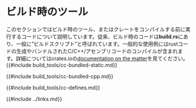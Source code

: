 # ビルド時のツール

このセクションではビルド時のツール、またはクレートをコンパイルする前に実行するコードについて説明しています。従来、ビルド時のコードは**build.rs**にあり、一般に”ビルドスクリプト”と呼ばれています。一般的な使用例にはrustコードの生成やバンドルされたC/C++/アセンブリコードのコンパイルが含まれます。詳細についてはcrates.ioの[documentation on the matter][build-script-docs]を見てください。
{{#include build_tools/cc-bundled-static.md}}

{{#include build_tools/cc-bundled-cpp.md}}

{{#include build_tools/cc-defines.md}}

{{#include ../links.md}}

[build-script-docs]: http://doc.crates.io/build-script.html
